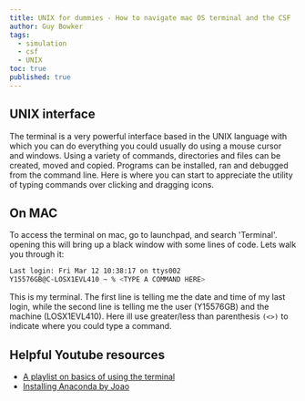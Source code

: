 ```yaml
---
title: UNIX for dummies - How to navigate mac OS terminal and the CSF
author: Guy Bowker
tags:
  - simulation
  - csf
  - UNIX
toc: true
published: true
---
```


## UNIX interface

The terminal is a very powerful interface based in the UNIX language with which you can do everything you could usually do using a mouse cursor and windows. Using a variety of commands,  directories and files can be created, moved and copied. Programs can be installed, ran and debugged from the command line. Here is where you can start to appreciate the utility of typing commands over clicking and dragging icons.

## On MAC

To access the terminal on mac, go to launchpad, and search 'Terminal'. opening this will bring up a black window with some lines of code. Lets walk you through it:
```bash
Last login: Fri Mar 12 10:38:17 on ttys002
Y15576GB@C-LOSX1EVL410 ~ % <TYPE A COMMAND HERE>
```
This is my terminal. The first line is telling me the date and time of my last login, while the second line is telling me the user (Y15576GB) and the machine (LOSX1EVL410). Here ill use greater/less than parenthesis `(<>)` to indicate where you could type a command.

## Helpful Youtube resources

- [A playlist on basics of using the terminal](https://www.youtube.com/playlist?list=PLII6oL6B7q78PKy6_R6JTkkYjVXZBZcVq)
- [Installing Anaconda by Joao](https://www.youtube.com/watch?v=EbYGBANqDdY)
